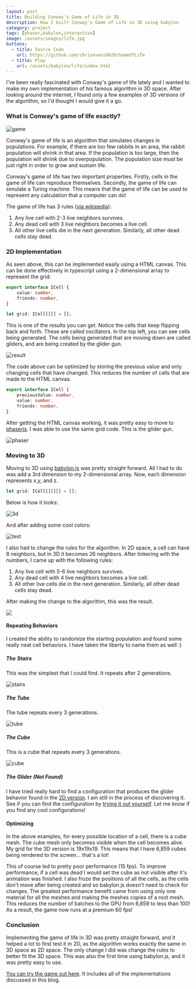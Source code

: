 ```yaml
---
layout: post
title: Building Conway's Game of Life in 3D
description: How I built Conway's Game of Life in 3D using babylon
category: project
tags: [phaser,babylon,interactive]
image: /assets/images/life.jpg
buttons:
  - title: Source Code
    url: https://github.com/chrisevans9629/GameOfLife
  - title: Play
    url: /assets/babylon/life/index.html
---
```

<style>
.blog > p > img {
    width: 50%
}
@media screen and (max-width: 800px) {
.blog > p > img {
    width: 100%
}
}


</style>
I've been really fascinated with Conway's game of life lately and I wanted to make my own implementation of his famous algorithm in 3D space.  After looking around the internet, I found only a few examples of 3D versions of the algorithm, so I'd thought I would give it a go.

### What is Conway's game of life exactly?
![game](/assets/babylon/life/assets/cellatomata.gif)

Conway's game of life is an algorithm that simulates changes in populations.  For example, if there are too few rabbits in an area, the rabbit population will shrink in that area.  If the population is too large, then the population will shrink due to overpopulation.  The population size must be just right in order to grow and sustain life.

Conway's game of life has two important properties.  Firstly, cells in the game of life can reproduce themselves.  Secondly, the game of life can simulate a Turing machine.  This means that the game of life can be used to represent any calculation that a computer can do!

The game of life has 3 rules ([via wikipedia](https://en.wikipedia.org/wiki/Conway%27s_Game_of_Life)):
1. Any live cell with 2-3 live neighbors survives.
2. Any dead cell with 3 live neighbors becomes a live cell.
3. All other live cells die in the next generation. Similarly, all other dead cells stay dead.

### 2D Implementation
As seen above, this can be implemented easily using a HTML canvas.  This can be done effectively in typescript using a 2-dimensional array to represent the grid:
```typescript
export interface ICell {
    value: number,
    friends: number,
}

let grid: ICell[][] = [];
```
This is one of the results you can get.
Notice the cells that keep flipping back and forth.  These are called oscillators.  In the top left, you can see cells being generated.  The cells being generated that are moving down are called gliders, and are being created by the glider gun.

![result](/assets/babylon/life/assets/cellatomata2.gif)

The code above can be optimized by storing the previous value and only changing cells that have changed.  This reduces the number of calls that are made to the HTML canvas.

```typescript
export interface ICell {
    previousValue: number,
    value: number,
    friends: number,
}
```

After getting the HTML canvas working, it was pretty easy to move to [phaserjs](https://phaser.io/).  I was able to use the same grid code.
This is the glider gun.

![phaser](/assets/babylon/life/assets/cellatomata3.gif)

### Moving to 3D

Moving to 3D using [babylon.js](https://www.babylonjs.com/) was pretty straight forward.  All I had to do was add a 3rd dimension to my 2-dimensional array.  Now, each dimension represents x,y, and z.
```typescript
let grid: ICell[][][] = [];
```
Below is how it looks:

![3d](/assets/babylon/life/assets/cellatomata4.gif)

And after adding some cool colors:

![test](/assets/babylon/life/assets/cellatomata5.gif)

I also had to change the rules for the algorithm.  In 2D space, a cell can have 8 neighbors, but in 3D it becomes 26 neighbors.  After tinkering with the numbers, I came up with the following rules:
1. Any live cell with 5-6 live neighbors survives.
2. Any dead cell with 4 live neighbors becomes a live cell.
3. All other live cells die in the next generation. Similarly, all other dead cells stay dead.

After making the change to the algorithm, this was the result.

![](/assets/babylon/life/assets/close.gif)

#### Repeating Behaviors

I created the ability to randomize the starting population and found some really neat cell behaviors.  I have taken the liberty to name them as well :)

##### The Stairs
This was the simplest that I could find.  It repeats after 2 generations.

![stairs](/assets/babylon/life/assets/stair.gif)

##### The Tube
The tube repeats every 3 generations.

![tube](/assets/babylon/life/assets/tube.gif)

##### The Cube
This is a cube that repeats every 3 generations.

![cube](/assets/babylon/life/assets/cube.gif)

##### The Glider (Not Found)
I have tried really hard to find a configuration that produces the glider behavior found in the [2D version](#2d-implementation).  I am still in the process of discovering it.  See if you can find the configuration by [trying it out yourself](/assets/babylon/life/babylon/babylon.html).  Let me know if you find any cool configurations!

#### Optimizing

In the above examples, for every possible location of a cell, there is a cube mesh.  The cube mesh only becomes visible when the cell becomes alive.  My grid for the 3D version is 19x19x19.  This means that I have 6,859 cubes being rendered to the screen... that's a lot!

This of course led to pretty poor performance (15 fps).  To improve performance, if a cell was dead I would set the cube as not visible after it's animation was finished.  I also froze the positions of all the cells, as the cells don't move after being created and so babylon.js doesn't need to check for changes.  The greatest performance benefit came from using only one material for all the meshes and making the meshes copies of a root mesh.  This reduces the number of batches to the GPU from 6,859 to less than 100!  As a result, the game now runs at a premium 60 fps!

### Conclusion

Implementing the game of life in 3D was pretty straight forward, and it helped a lot to first test it in 2D, as the algorithm works exactly the same in 3D space as 2D space.  The only change I did was change the rules to better fit the 3D space.  This was also the first time using babylon.js, and it was pretty easy to use.

[You can try the game out here](/assets/babylon/life/index.html).  It includes all of the implementations discussed in this blog.
